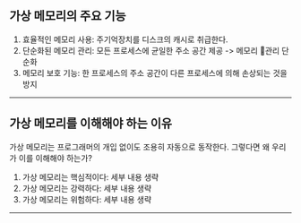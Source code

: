 ## 가상 메모리의 주요 기능
1. 효율적인 메모리 사용: 주기억장치를 디스크의 캐시로 취급한다.
2. 단순화된 메모리 관리: 모든 프로세스에 균일한 주소 공간 제공 -> 메모리 관리 단순화
3. 메모리 보호 기능: 한 프로세스의 주소 공간이 다른 프로세스에 의해 손상되는 것을 방지

***

## 가상 메모리를 이해해야 하는 이유
가상 메모리는 프로그래머의 개입 없이도 조용히 자동으로 동작한다. 그렇다면 왜 우리가 이를 이해해야 하는가?
1. 가상 메모리는 핵심적이다: 세부 내용 생략
2. 가상 메모리는 강력하다: 세부 내용 생략
3. 가상 메모리는 위험하다: 세부 내용 생략

***

